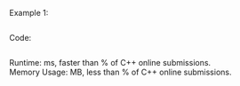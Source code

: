 
 
Example 1:    
```

```

Code:  
```c++

 ```
Runtime:  ms, faster than % of C++ online submissions.  
Memory Usage:  MB, less than % of C++ online submissions.
